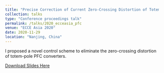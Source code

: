 ```yaml
---
title: "Precise Correction of Current Zero-Crossing Distortion of Totem Pole PFC Converter"
collection: talks
type: "Conference proceedings talk"
permalink: /talks/2020_ecceasia_pfc
venue: "ECCE Asia 2020"
date: 2020-11-29
location: "Nanjing, China"
---
```


I proposed a novel control scheme to eliminate the zero-crossing distortion of totem-pole PFC converters.

[Download Slides Here](http://jinshui.me/files/slides_2020_ecce_asia_pfc.pdf)
